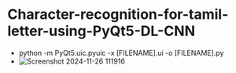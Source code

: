 # Character-recognition-for-tamil-letter-using-PyQt5-DL-CNN

* python -m PyQt5.uic.pyuic -x [FILENAME].ui -o [FILENAME].py
* ![Screenshot 2024-11-26 111916](https://github.com/user-attachments/assets/5009295f-6ff0-4a4d-913b-c8e2b7725802)
